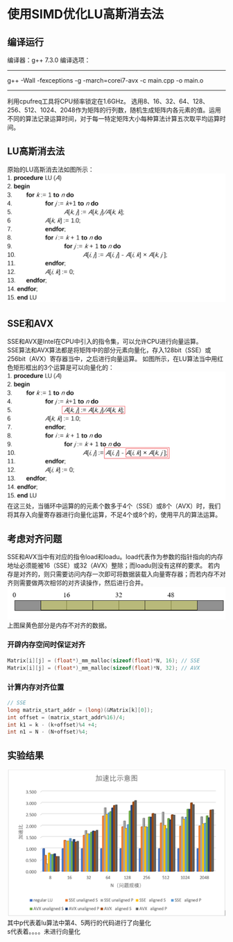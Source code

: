 # 使用SIMD优化LU高斯消去法
## 编译运行 
编译器：g++  7.3.0
编译选项：
***
g++ -Wall -fexceptions -g -march=corei7-avx  -c  main.cpp -o main.o
***
利用cpufreq工具将CPU频率锁定在1.6GHz。
选用8、16、32、64、128、256、512、1024、2048作为矩阵的行列数，随机生成矩阵内各元素的值。运用不同的算法记录运算时间，对于每一特定矩阵大小每种算法计算五次取平均运算时间。
## LU高斯消去法
原始的LU高斯消去法如图所示：
![avatar](doc/lu.PNG)
## SSE和AVX
SSE和AVX是Intel在CPU中引入的指令集，可以允许CPU进行向量运算。  
SSE算法和AVX算法都是将矩阵中的部分元素向量化，存入128bit（SSE）或256bit（AVX）寄存器当中，之后进行向量运算。
如图所示，在LU算法当中用红色矩形框出的3个运算是可以向量化的：
![avatar](doc/lu_vect.PNG)
在这三处，当循环中运算的的元素个数多于4个（SSE）或8个（AVX）时，我们将其存入向量寄存器进行向量化运算，不足4个或8个的，使用平凡的算法运算。

## 考虑对齐问题
SSE和AVX当中有对应的指令load和loadu。load代表作为参数的指针指向的内存地址必须能被16（SSE）或32（AVX）整除；而loadu则没有这样的要求。
若内存是对齐的，则只需要访问内存一次即可将数据装载入向量寄存器；而若内存不对齐则需要做两次相邻的对齐读操作，然后进行合并。
![avatar](doc/align.PNG)
上图屎黄色部分是内存不对齐的数据。
### 开辟内存空间时保证对齐
``` cpp
Matrix[i][j] = (float*)_mm_malloc(sizeof(float)*N, 16); // SSE
Matrix[i][j] = (float*)_mm_malloc(sizeof(float)*N, 32); // AVX
```
### 计算内存对齐位置
``` cpp
// SSE
long matrix_start_addr = (long)(&Matrix[k][0]);
int offset = (matrix_start_addr%16)/4;
int k1 = k - (k+offset)%4 +4;
int n1 = N - (N+offset)%4;
```
## 实验结果
![avatar](doc/outcome.PNG)
其中p代表着lu算法中第4、5两行的代码进行了向量化  
s代表着。。。。未进行向量化